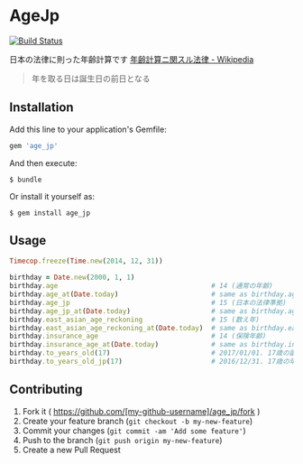 # AgeJp

[![Build Status](https://travis-ci.org/ryoff/age_jp.svg?branch=master)](https://travis-ci.org/ryoff/age_jp)

日本の法律に則った年齢計算です
[年齢計算ニ関スル法律 - Wikipedia](http://ja.wikipedia.org/wiki/%E5%B9%B4%E9%BD%A2%E8%A8%88%E7%AE%97%E3%83%8B%E9%96%A2%E3%82%B9%E3%83%AB%E6%B3%95%E5%BE%8B)

>年を取る日は誕生日の前日となる

## Installation

Add this line to your application's Gemfile:

```ruby
gem 'age_jp'
```

And then execute:

    $ bundle

Or install it yourself as:

    $ gem install age_jp

## Usage

```lang:age_jp.rb
Timecop.freeze(Time.new(2014, 12, 31))

birthday = Date.new(2000, 1, 1)
birthday.age                                      # 14 (通常の年齢)
birthday.age_at(Date.today)                       # same as birthday.age
birthday.age_jp                                   # 15 (日本の法律準拠)
birthday.age_jp_at(Date.today)                    # same as birthday.age_jp
birthday.east_asian_age_reckoning                 # 15 (数え年)
birthday.east_asian_age_reckoning_at(Date.today)  # same as birthday.east_asian_age_reckoning
birthday.insurance_age                            # 14 (保険年齢)
birthday.insurance_age_at(Date.today)             # same as birthday.insurance_age
birthday.to_years_old(17)                         # 2017/01/01. 17歳の誕生日を返却
birthday.to_years_old_jp(17)                      # 2016/12/31. 17歳の年齢加算日(日本の法律準拠)を返却
```

## Contributing

1. Fork it ( https://github.com/[my-github-username]/age_jp/fork )
2. Create your feature branch (`git checkout -b my-new-feature`)
3. Commit your changes (`git commit -am 'Add some feature'`)
4. Push to the branch (`git push origin my-new-feature`)
5. Create a new Pull Request
